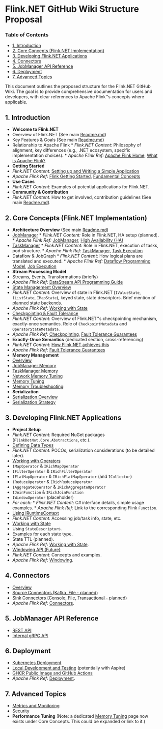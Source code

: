 # Flink.NET GitHub Wiki Structure Proposal

### Table of Contents
- [1. Introduction](#1-introduction)
- [2. Core Concepts (Flink.NET Implementation)](#2-core-concepts-flinknet-implementation)
- [3. Developing Flink.NET Applications](#3-developing-flinknet-applications)
- [4. Connectors](#4-connectors)
- [5. JobManager API Reference](#5-jobmanager-api-reference)
- [6. Deployment](#6-deployment)
- [7. Advanced Topics](#7-advanced-topics)

This document outlines the proposed structure for the Flink.NET GitHub Wiki. The goal is to provide comprehensive documentation for users and developers, with clear references to Apache Flink''s concepts where applicable.

## 1. Introduction
*   **Welcome to Flink.NET**
  *   Overview of Flink.NET (See main [Readme.md](../Readme.md))
  *   Key Features & Goals (See main [Readme.md](../Readme.md))
  *   Relationship to Apache Flink
    *   *Flink.NET Content:* Philosophy of alignment, key differences (e.g., .NET ecosystem, specific implementation choices).
    *   *Apache Flink Ref:* [Apache Flink Home](https://flink.apache.org/), [What is Apache Flink?](https://nightlies.apache.org/flink/flink-docs-stable/docs/concepts/overview/)
*   **Getting Started**
  *   *Flink.NET Content:* [Setting up and Writing a Simple Application](Getting-Started.md)
  *   *Apache Flink Ref:* [Flink Getting Started](https://nightlies.apache.org/flink/flink-docs-stable/docs/try-flink/local_installation/), [Fundamental Concepts](https://nightlies.apache.org/flink/flink-docs-stable/docs/concepts/flink_architecture/)
*   **Use Cases**
  *   *Flink.NET Content:* Examples of potential applications for Flink.NET.
*   **Community & Contribution**
  *   *Flink.NET Content:* How to get involved, contribution guidelines (See main [Readme.md](../Readme.md#getting-involved--contribution)).

## 2. Core Concepts (Flink.NET Implementation)
*   **Architecture Overview** (See main [Readme.md](../Readme.md#system-design-overview))
  *   [JobManager](Core-Concepts-JobManager.md)
    *   *Flink.NET Content:* Role in Flink.NET, HA setup (planned).
    *   *Apache Flink Ref:* [JobManager](https://nightlies.apache.org/flink/flink-docs-stable/docs/concepts/flink_architecture/#jobmanager), [High Availability (HA)](https://nightlies.apache.org/flink/flink-docs-stable/docs/deployment/ha/)
  *   [TaskManager](Core-Concepts-TaskManager.md)
    *   *Flink.NET Content:* Role in Flink.NET, execution of tasks, pod structure.
    *   *Apache Flink Ref:* [TaskManager](https://nightlies.apache.org/flink/flink-docs-stable/docs/concepts/flink_architecture/#taskmanager), [Task Execution](https://nightlies.apache.org/flink/flink-docs-stable/docs/internals/task_execution/)
  *   Dataflow & JobGraph
    *   *Flink.NET Content:* How logical plans are translated and executed.
    *   *Apache Flink Ref:* [Dataflow Programming Model](https://nightlies.apache.org/flink/flink-docs-stable/docs/concepts/programming_model/), [Job Execution](https://nightlies.apache.org/flink/flink-docs-stable/docs/internals/job_scheduling/)
*   **Stream Processing Model**
  *   Streams, Events, Transformations (briefly)
  *   *Apache Flink Ref:* [DataStream API Programming Guide](https://nightlies.apache.org/flink/flink-docs-stable/docs/dev/datastream/overview/)
*   [State Management Overview](Core-Concepts-State-Management-Overview.md)
  *   *Flink.NET Content:* Overview of state in Flink.NET (`IValueState`, `IListState`, `IMapState`), keyed state, state descriptors. Brief mention of planned state backends.
  *   *Apache Flink Ref:* [Working with State](https://nightlies.apache.org/flink/flink-docs-stable/docs/dev/datastream/fault-tolerance/state/)
*   [Checkpointing & Fault Tolerance](Core-Concepts-Checkpointing-Overview.md)
  *   *Flink.NET Content:* Overview of Flink.NET''s checkpointing mechanism, exactly-once semantics. Role of `CheckpointMetadata` and `OperatorStateMetadata`.
  *   *Apache Flink Ref:* [Checkpointing](https://nightlies.apache.org/flink/flink-docs-stable/docs/dev/datastream/fault-tolerance/checkpointing/), [Fault Tolerance Guarantees](https://nightlies.apache.org/flink/flink-docs-stable/docs/ops/state/fault_tolerance/)
*   **Exactly-Once Semantics** (dedicated section, cross-referencing)
  *   *Flink.NET Content:* [How Flink.NET achieves this](Core-Concepts-Exactly-Once-Semantics.md)
  *   *Apache Flink Ref:* [Fault Tolerance Guarantees](https://nightlies.apache.org/flink/flink-docs-stable/docs/ops/state/fault_tolerance/)
*   **Memory Management**
  *   [Overview](Core-Concepts-Memory-Overview.md)
  *   [JobManager Memory](Core-Concepts-Memory-JobManager.md)
  *   [TaskManager Memory](Core-Concepts-Memory-TaskManager.md)
  *   [Network Memory Tuning](Core-Concepts-Memory-Network.md)
  *   [Memory Tuning](Core-Concepts-Memory-Tuning.md)
  *   [Memory Troubleshooting](Core-Concepts-Memory-Troubleshooting.md)
*   **Serialization**
  *   [Serialization Overview](Core-Concepts-Serialization.md)
  *   [Serialization Strategy](Core-Concepts-Serialization-Strategy.md)

## 3. Developing Flink.NET Applications
*   **Project Setup**
  *   *Flink.NET Content:* Required NuGet packages (`FlinkDotNet.Core.Abstractions`, etc.).
*   [Defining Data Types](Developing-Data-Types.md)
  *   *Flink.NET Content:* POCOs, serialization considerations (to be detailed later).
*   [Working with Operators](Developing-Operators.md)
  *   `IMapOperator` & `IRichMapOperator`
  *   `IFilterOperator` & `IRichFilterOperator`
  *   `IFlatMapOperator` & `IRichFlatMapOperator` (and `ICollector`)
  *   `IReduceOperator` & `IRichReduceOperator`
  *   `IAggregateOperator` & `IRichAggregateOperator`
  *   `IJoinFunction` & `IRichJoinFunction`
  *   `IWindowOperator` (placeholder)
  *   *For each:*
    *   *Flink.NET Content:* C# interface details, simple usage examples.
    *   *Apache Flink Ref:* Link to the corresponding Flink `Function`.
*   [Using IRuntimeContext](Developing-RuntimeContext.md)
  *   *Flink.NET Content:* Accessing job/task info, state, etc.
*   [Working with State](Developing-State.md)
  *   Using `StateDescriptor`s.
  *   Examples for each state type.
  *   State TTL (planned).
  *   *Apache Flink Ref:* [Working with State](https://nightlies.apache.org/flink/flink-docs-stable/docs/dev/datastream/fault-tolerance/state/).
*   [Windowing API (Future)](Developing-Windowing-Api.md)
  *   *Flink.NET Content:* Concepts and examples.
  *   *Apache Flink Ref:* [Windowing](https://nightlies.apache.org/flink/flink-docs-stable/docs/dev/datastream/operators/windows/).

## 4. Connectors
*   [Overview](Connectors-Overview.md)
*   [Source Connectors (Kafka, File - planned)](Connectors-Source.md) <!-- Broken link: Connectors-Source.md not found -->
*   [Sink Connectors (Console, File, Transactional - planned)](Connectors-Sink.md) <!-- Broken link: Connectors-Sink.md not found -->
*   *Apache Flink Ref:* [Connectors](https://nightlies.apache.org/flink/flink-docs-stable/docs/connectors/datastream/overview/).

## 5. JobManager API Reference
*   [REST API](JobManager-Rest-Api.md)
*   [Internal gRPC API](JobManager-Grpc-Api.md)

## 6. Deployment
*   [Kubernetes Deployment](Deployment-Kubernetes.md)
*   [Local Development and Testing](Deployment-Local.md) (potentially with Aspire)
*   [GHCR Public Image and GitHub Actions](GHCR-Tokens.md)
*   *Apache Flink Ref:* [Deployment](https://nightlies.apache.org/flink/flink-docs-stable/docs/deployment/overview/).

## 7. Advanced Topics
*   [Metrics and Monitoring](Advanced-Metrics-Monitoring.md)
*   [Security](Advanced-Security.md)
*   **Performance Tuning** (Note: a dedicated [Memory Tuning](Core-Concepts-Memory-Tuning.md) page now exists under Core Concepts. This could be expanded or link to it.)
